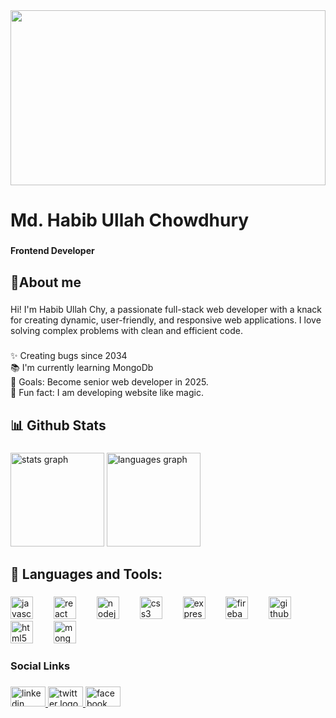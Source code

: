 <div align="center">
  <img height="280" width="100%" src="https://i.ibb.co.com/smR9cWv/Github-Banner.png"  />
</div>

###

<h1 align="left">Md. Habib Ullah Chowdhury</h1>

###

<h4 align="left">Frontend Developer</h4>

###

<h2 align="left">🧐About me</h2>

###

<p align="left">Hi! I'm Habib Ullah Chy, a passionate full-stack web developer with a knack for creating dynamic, user-friendly, and responsive web applications. I love solving complex problems with clean and efficient code.</p>

###

<p align="left">✨ Creating bugs since 2034<br>📚 I'm currently learning MongoDb<br>🎯 Goals: Become senior web developer in 2025.<br>🎲 Fun fact: I am developing website like magic.</p>

###

<h2 align="left">📊 Github Stats</h2>

###

<div align="left">
  <img src="https://github-readme-stats.vercel.app/api?username=habibchy947&hide_title=false&hide_rank=false&show_icons=true&include_all_commits=true&count_private=true&disable_animations=false&theme=dracula&locale=en&hide_border=false&order=1" height="150" alt="stats graph"  />
  <img src="https://github-readme-stats.vercel.app/api/top-langs?username=habibchy947&locale=en&hide_title=false&layout=compact&card_width=320&langs_count=5&theme=dracula&hide_border=false&order=2" height="150" alt="languages graph"  />
</div>

###

<h2 align="left">🔨 Languages and Tools:</h2>

###

<div align="left">
  <img src="https://cdn.jsdelivr.net/gh/devicons/devicon/icons/javascript/javascript-original.svg" height="36" alt="javascript logo"  />
  <img width="25" />
  <img src="https://cdn.jsdelivr.net/gh/devicons/devicon/icons/react/react-original.svg" height="36" alt="react logo"  />
  <img width="25" />
  <img src="https://cdn.jsdelivr.net/gh/devicons/devicon/icons/nodejs/nodejs-original.svg" height="36" alt="nodejs logo"  />
  <img width="25" />
  <img src="https://cdn.jsdelivr.net/gh/devicons/devicon/icons/css3/css3-original.svg" height="36" alt="css3 logo"  />
  <img width="25" />
  <img src="https://cdn.jsdelivr.net/gh/devicons/devicon/icons/express/express-original.svg" height="36" alt="express logo"  />
  <img width="25" />
  <img src="https://cdn.jsdelivr.net/gh/devicons/devicon/icons/firebase/firebase-plain.svg" height="36" alt="firebase logo"  />
  <img width="25" />
  <img src="https://cdn.jsdelivr.net/gh/devicons/devicon/icons/github/github-original.svg" height="36" alt="github logo"  />
  <img width="25" />
  <img src="https://cdn.jsdelivr.net/gh/devicons/devicon/icons/html5/html5-original.svg" height="36" alt="html5 logo"  />
  <img width="25" />
  <img src="https://cdn.jsdelivr.net/gh/devicons/devicon/icons/mongodb/mongodb-original.svg" height="36" alt="mongodb logo"  />
</div>

###

<h3 align="left">Social Links</h3>

###

<div align="left">
  <a href="https://www.linkedin.com/in/habibullah-alquaderi-727721345" target="_blank">
    <img src="https://raw.githubusercontent.com/maurodesouza/profile-readme-generator/master/src/assets/icons/social/linkedin/default.svg" width="56" height="32" alt="linkedin logo"  />
  </a>
  <a href="https://x.com/HAlquaderi34259" target="_blank">
    <img src="https://raw.githubusercontent.com/maurodesouza/profile-readme-generator/master/src/assets/icons/social/twitter/default.svg" width="56" height="32" alt="twitter logo"  />
  </a>
  <a href="https://www.facebook.com/prince.jihan.779" target="_blank">
    <img src="https://raw.githubusercontent.com/maurodesouza/profile-readme-generator/master/src/assets/icons/social/facebook/default.svg" width="56" height="32" alt="facebook logo"  />
  </a>
</div>

###
